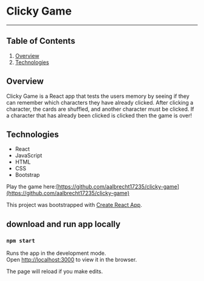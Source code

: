 # Clicky Game
----------
## Table of Contents 
1. [Overview](#overview)
3. [Technologies](#technologies)


<a name="overview"></a>
## Overview 
Clicky Game is a React app that tests the users memory by seeing if they can remember which characters they have already clicked. After clicking a character, the cards are shuffled, and another character must be clicked. If a character that has already been clicked is clicked then the game is over!


<a name="technologies"></a>
## Technologies

 - React
 - JavaScript
 - HTML
 - CSS
 - Bootstrap 
 
 Play the game here:[https://github.com/aalbrecht17235/clicky-game](https://github.com/aalbrecht17235/clicky-game)


This project was bootstrapped with [Create React App](https://github.com/facebook/create-react-app).

## download and run app locally
### `npm start`

Runs the app in the development mode.<br>
Open [http://localhost:3000](http://localhost:3000) to view it in the browser.

The page will reload if you make edits.<br>


